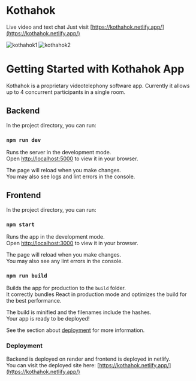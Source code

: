 # Kothahok
Live video and text chat
Just visit [https://kothahok.netlify.app/](https://kothahok.netlify.app/)

![kothahok1](https://user-images.githubusercontent.com/47979006/232322195-e17402ea-bd71-4c05-9bf5-225a840bfd76.PNG)
![kothahok2](https://user-images.githubusercontent.com/47979006/232322196-15888cca-bc86-4d00-bcb0-0da6b652afcb.PNG)

# Getting Started with Kothahok App

Kothahok is a proprietary videotelephony software app. Currently it allows up to 4 concurrent participants in a single room.

## Backend

In the project directory, you can run:

### `npm run dev`

Runs the server in the development mode.\
Open [http://localhost:5000](http://localhost:5000) to view it in your browser.

The page will reload when you make changes.\
You may also see logs and lint errors in the console.

## Frontend

In the project directory, you can run:

### `npm start`

Runs the app in the development mode.\
Open [http://localhost:3000](http://localhost:3000) to view it in your browser.

The page will reload when you make changes.\
You may also see any lint errors in the console.

### `npm run build`

Builds the app for production to the `build` folder.\
It correctly bundles React in production mode and optimizes the build for the best performance.

The build is minified and the filenames include the hashes.\
Your app is ready to be deployed!

See the section about [deployment](https://facebook.github.io/create-react-app/docs/deployment) for more information.


### Deployment

Backend is deployed on render and frontend is deployed in netlify. \
You can visit the deployed site here: [https://kothahok.netlify.app/](https://kothahok.netlify.app/)

 